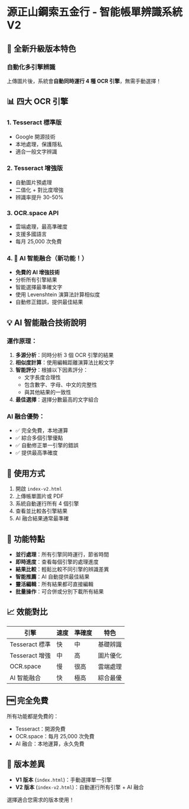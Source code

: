 # 源正山鋼索五金行 - 智能帳單辨識系統 V2

## 🚀 全新升級版本特色

### 自動化多引擎辨識
上傳圖片後，系統會**自動同時運行 4 種 OCR 引擎**，無需手動選擇！

## 📊 四大 OCR 引擎

### 1. **Tesseract 標準版**
- Google 開源技術
- 本地處理，保護隱私
- 適合一般文字辨識

### 2. **Tesseract 增強版**
- 自動圖片預處理
- 二值化 + 對比度增強
- 辨識率提升 30-50%

### 3. **OCR.space API**
- 雲端處理，最高準確度
- 支援多國語言
- 每月 25,000 次免費

### 4. **🤖 AI 智能融合（新功能！）**
- **免費的 AI 增強技術**
- 分析所有引擎結果
- 智能選擇最準確文字
- 使用 Levenshtein 演算法計算相似度
- 自動修正錯誤，提供最佳結果

## 💡 AI 智能融合技術說明

### 運作原理：
1. **多源分析**：同時分析 3 個 OCR 引擎的結果
2. **相似度計算**：使用編輯距離演算法比較文字
3. **智能評分**：根據以下因素評分：
   - 文字長度合理性
   - 包含數字、字母、中文的完整性
   - 與其他結果的一致性
4. **最佳選擇**：選擇分數最高的文字組合

### AI 融合優勢：
- ✅ 完全免費，本地運算
- ✅ 綜合多個引擎優點
- ✅ 自動修正單一引擎的錯誤
- ✅ 提供最高準確度

## 🎯 使用方式

1. 開啟 `index-v2.html`
2. 上傳帳單圖片或 PDF
3. 系統自動運行所有 4 個引擎
4. 查看並比較各引擎結果
5. AI 融合結果通常最準確

## 🔧 功能特點

- **並行處理**：所有引擎同時運行，節省時間
- **即時進度**：查看每個引擎的處理進度
- **結果比較**：輕鬆比較不同引擎的辨識差異
- **智能推薦**：AI 自動提供最佳結果
- **靈活編輯**：所有結果都可直接編輯
- **批量操作**：可合併或分別下載所有結果

## 📈 效能對比

| 引擎 | 速度 | 準確度 | 特色 |
|------|------|--------|------|
| Tesseract 標準 | 快 | 中 | 基礎辨識 |
| Tesseract 增強 | 中 | 高 | 圖片優化 |
| OCR.space | 慢 | 很高 | 雲端處理 |
| AI 智能融合 | 快 | 極高 | 綜合最優 |

## 🆓 完全免費

所有功能都是免費的：
- Tesseract：開源免費
- OCR.space：每月 25,000 次免費
- AI 融合：本地運算，永久免費

## 📝 版本差異

- **V1 版本** (`index.html`)：手動選擇單一引擎
- **V2 版本** (`index-v2.html`)：自動運行所有引擎 + AI 融合

選擇適合您需求的版本使用！